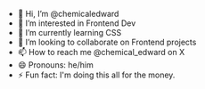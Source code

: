 - 👋 Hi, I’m @chemicaledward
- 👀 I’m interested in Frontend Dev
- 🌱 I’m currently learning CSS
- 💞️ I’m looking to collaborate on Frontend projects 
- 📫 How to reach me @chemical_edward on X
- 😄 Pronouns: he/him
- ⚡ Fun fact: I'm doing this all for the money.

<!---
chemicaledward/chemicaledward is a ✨ special ✨ repository because its `README.md` (this file) appears on your GitHub profile.
You can click the Preview link to take a look at your changes.
--->
